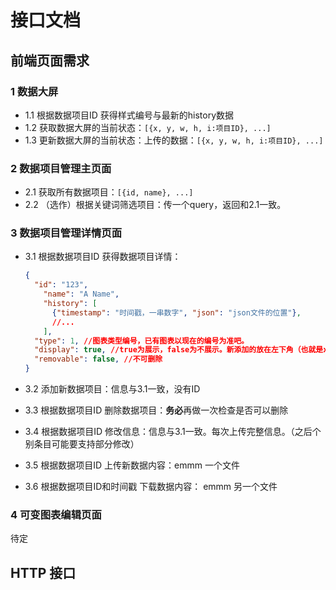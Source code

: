 # 接口文档

## 前端页面需求

### 1 数据大屏

- 1.1 根据数据项目ID 获得样式编号与最新的history数据
- 1.2 获取数据大屏的当前状态：`[{x, y, w, h, i:项目ID}, ...]` 
- 1.3 更新数据大屏的当前状态：上传的数据：`[{x, y, w, h, i:项目ID}, ...]`

### 2 数据项目管理主页面

- 2.1 获取所有数据项目：`[{id, name}, ...]`
- 2.2 （选作）根据关键词筛选项目：传一个query，返回和2.1一致。 

### 3 数据项目管理详情页面

- 3.1 根据数据项目ID 获得数据项目详情：

  ```json
  {
  	"id": "123",
      "name": "A Name",
      "history": [
      	{"timestamp": "时间戳，一串数字", "json": "json文件的位置"},
  		//...
      ],
  	"type": 1, //图表类型编号，已有图表以现在的编号为准吧。
  	"display": true, //true为展示，false为不展示。新添加的放在左下角（也就是x=0，y为所有卡片的最低坐标。
  	"removable": false, //不可删除
  }
  ```

- 3.2 添加新数据项目：信息与3.1一致，没有ID
- 3.3 根据数据项目ID 删除数据项目：**务必**再做一次检查是否可以删除
- 3.4 根据数据项目ID 修改信息：信息与3.1一致。每次上传完整信息。（之后个别条目可能要支持部分修改）
- 3.5 根据数据项目ID 上传新数据内容：emmm 一个文件
- 3.6 根据数据项目ID和时间戳 下载数据内容： emmm 另一个文件

### 4 可变图表编辑页面

待定

## HTTP 接口